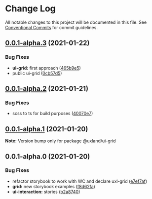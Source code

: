 # Change Log

All notable changes to this project will be documented in this file.
See [Conventional Commits](https://conventionalcommits.org) for commit guidelines.

## [0.0.1-alpha.3](https://github.com/uxland/components/compare/@uxland/ui-grid@0.0.1-alpha.2...@uxland/ui-grid@0.0.1-alpha.3) (2021-01-22)


### Bug Fixes

* **ui-grid:** first approach ([465b9e5](https://github.com/uxland/components/commit/465b9e5b4cfdd3b029aa1321d12a0d66cc6e653d))
* public ui-grid ([0cb57d5](https://github.com/uxland/components/commit/0cb57d55cef2764ff37c704dbe338a8688eda30a))





## [0.0.1-alpha.2](https://github.com/uxland/components/compare/@uxland/ui-grid@0.0.1-alpha.1...@uxland/ui-grid@0.0.1-alpha.2) (2021-01-21)


### Bug Fixes

* scss to ts for build purposes ([40070e7](https://github.com/uxland/components/commit/40070e7ae9ea8142cd14a8747dabcae56d932106))





## [0.0.1-alpha.1](https://github.com/uxland/components/compare/@uxland/ui-grid@0.0.1-alpha.0...@uxland/ui-grid@0.0.1-alpha.1) (2021-01-20)

**Note:** Version bump only for package @uxland/ui-grid





## 0.0.1-alpha.0 (2021-01-20)


### Bug Fixes

* refactor storybook to work with WC and declare uxl-grid ([e7ef7af](https://github.com/uxland/components/commit/e7ef7af2c1363931808331e069a5c16c107dd231))
* **grid:** new storybook examples ([f8d62fa](https://github.com/uxland/components/commit/f8d62fab9661f0702447f86e73d11ceded9ed990))
* **ui-interaction:** stories ([b2a8740](https://github.com/uxland/components/commit/b2a8740ca420b7c5289686582ef4aadebf0e3baf))
